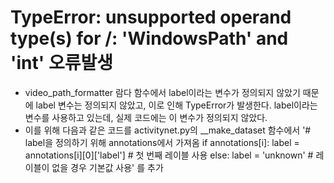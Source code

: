 # TypeError: unsupported operand type(s) for /: 'WindowsPath' and 'int' 오류발생
- video_path_formatter 람다 함수에서 label이라는 변수가 정의되지 않았기 때문에
label 변수는 정의되지 않았고, 이로 인해 TypeError가 발생한다. label이라는 변수를 사용하고 있는데, 
실제 코드에는 이 변수가 정의되지 않았다.
- 이를 위해 다음과 같은 코드를 activitynet.py의 __make_dataset 함수에서
'# label을 정의하기 위해 annotations에서 가져옴
            if annotations[i]:
                label = annotations[i][0]['label']  # 첫 번째 레이블 사용
            else:
                label = 'unknown'  # 레이블이 없을 경우 기본값 사용'
를 추가
